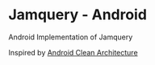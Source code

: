 # Jamquery - Android

Android Implementation of Jamquery

Inspired by [Android Clean Architecture](https://github.com/android10/Android-CleanArchitecture)
